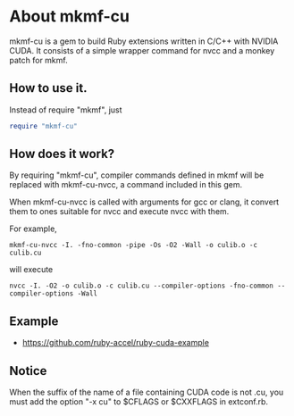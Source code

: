 # About mkmf-cu

mkmf-cu is a gem to build Ruby extensions written in C/C++ with NVIDIA CUDA.
It consists of a simple wrapper command for nvcc and a monkey patch for mkmf.

## How to use it.

Instead of require "mkmf", just
```ruby
require "mkmf-cu"
```

## How does it work?

By requiring "mkmf-cu", compiler commands defined in mkmf
will be replaced with mkmf-cu-nvcc, a command included in this gem.

When mkmf-cu-nvcc is called with arguments for gcc or clang,
it convert them to ones suitable for nvcc and execute nvcc with them.

For example,

    mkmf-cu-nvcc -I. -fno-common -pipe -Os -O2 -Wall -o culib.o -c culib.cu

will execute

    nvcc -I. -O2 -o culib.o -c culib.cu --compiler-options -fno-common --compiler-options -Wall

## Example

* https://github.com/ruby-accel/ruby-cuda-example

## Notice

When the suffix of the name of a file containing CUDA code is not .cu,
you must add the option "-x cu" to $CFLAGS or $CXXFLAGS in extconf.rb.